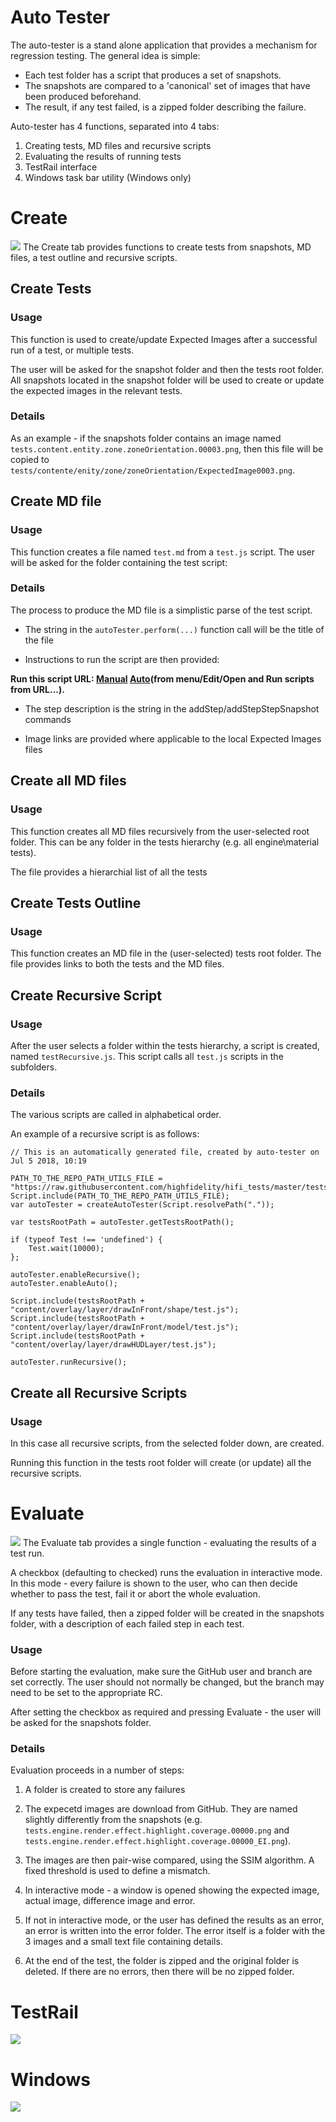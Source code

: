# Auto Tester

The auto-tester is a stand alone application that provides a mechanism for regression testing.  The general idea is simple:
* Each test folder has a script that produces a set of snapshots.
* The snapshots are compared to a 'canonical' set of images that have been produced beforehand.
* The result, if any test failed, is a zipped folder describing the failure.

Auto-tester has 4 functions, separated into 4 tabs:
1. Creating tests, MD files and recursive scripts
2. Evaluating the results of running tests
3. TestRail interface
4. Windows task bar utility (Windows only)


# Create
![](./Create.png)
The Create tab provides functions to create tests from snapshots, MD files, a test outline and recursive scripts.
## Create Tests
### Usage
This function is used to create/update Expected Images after a successful run of a test, or multiple tests.

The user will be asked for the snapshot folder and then the tests root folder.  All snapshots located in the snapshot folder will be used to create or update the expected images in the relevant tests.
### Details
As an example - if the snapshots folder contains an image named `tests.content.entity.zone.zoneOrientation.00003.png`, then this file will be copied to `tests/contente/enity/zone/zoneOrientation/ExpectedImage0003.png`.
## Create MD file
### Usage
This function creates a file named `test.md` from a `test.js` script.  The user will be asked for the folder containing the test script:
### Details
The process to produce the MD file is a simplistic parse of the test script.
- The string in the `autoTester.perform(...)` function call will be the title of the file

- Instructions to run the script are then provided: 

**Run this script URL: [Manual]()   [Auto]()(from menu/Edit/Open and Run scripts from URL...).**

- The step description is the string in the addStep/addStepStepSnapshot commands

- Image links are provided where applicable to the local Expected Images files
## Create all MD files
### Usage
This function creates all MD files recursively from the user-selected root folder.  This can be any folder in the tests hierarchy (e.g. all engine\material tests).

The file provides a hierarchial list of all the tests 
## Create Tests Outline
### Usage
This function creates an MD file in the (user-selected) tests root folder.  The file provides links to both the tests and the MD files.
## Create Recursive Script
### Usage
After the user selects a folder within the tests hierarchy, a script is created, named `testRecursive.js`.  This script calls all `test.js` scripts in the subfolders.
### Details
The various scripts are called in alphabetical order.

An example of a recursive script is as follows:  
```
// This is an automatically generated file, created by auto-tester on Jul 5 2018, 10:19

PATH_TO_THE_REPO_PATH_UTILS_FILE = "https://raw.githubusercontent.com/highfidelity/hifi_tests/master/tests/utils/branchUtils.js";
Script.include(PATH_TO_THE_REPO_PATH_UTILS_FILE);
var autoTester = createAutoTester(Script.resolvePath("."));

var testsRootPath = autoTester.getTestsRootPath();

if (typeof Test !== 'undefined') {
    Test.wait(10000);
};

autoTester.enableRecursive();
autoTester.enableAuto();

Script.include(testsRootPath + "content/overlay/layer/drawInFront/shape/test.js");
Script.include(testsRootPath + "content/overlay/layer/drawInFront/model/test.js");
Script.include(testsRootPath + "content/overlay/layer/drawHUDLayer/test.js");

autoTester.runRecursive();
```
## Create all Recursive Scripts
### Usage
In this case all recursive scripts, from the selected folder down, are created.

Running this function in the tests root folder will create (or update) all the recursive scripts.
# Evaluate
![](./Evaluate.png)
The Evaluate tab provides a single function - evaluating the results of a test run.

A checkbox (defaulting to checked) runs the evaluation in interactive mode.  In this mode - every failure is shown to the user, who can then decide whether to pass the test, fail it or abort the whole evaluation.

If any tests have failed, then a zipped folder will be created in the snapshots folder, with a description of each failed step in each test.
### Usage
Before starting the evaluation, make sure the GitHub user and branch are set correctly.  The user should not normally be changed, but the branch may need to be set to the appropriate RC.

After setting the checkbox as required and pressing Evaluate - the user will be asked for the snapshots folder.
### Details
Evaluation proceeds in a number of steps:

1. A folder is created to store any failures

1. The expecetd images are download from GitHub.  They are named slightly differently from the snapshots (e.g. `tests.engine.render.effect.highlight.coverage.00000.png` and `tests.engine.render.effect.highlight.coverage.00000_EI.png`).

1. The images are then pair-wise compared, using the SSIM algorithm.  A fixed threshold is used to define a mismatch.

1.  In interactive mode - a window is opened showing the expected image, actual image, difference image and error.

1.  If not in interactive mode, or the user has defined the results as an error, an error is written into the error folder.  The error itself is a folder with the 3 images and a small text file containing details.

1.  At the end of the test, the folder is zipped and the original folder is deleted.  If there are no errors, then there will be no zipped folder.
# TestRail
![](./TestRail.png)
# Windows
![](./Windows.png)